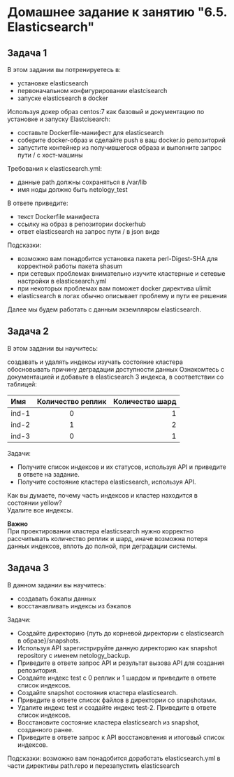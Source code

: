 # Домашнее задание к занятию "6.5. Elasticsearch"
## Задача 1
В этом задании вы потренируетесь в:
* установке elasticsearch
* первоначальном конфигурировании elastcisearch
* запуске elasticsearch в docker


Используя докер образ centos:7 как базовый и документацию по установке и запуску Elastcisearch:
* составьте Dockerfile-манифест для elasticsearch
* соберите docker-образ и сделайте push в ваш docker.io репозиторий
* запустите контейнер из получившегося образа и выполните запрос пути / c хост-машины


Требования к elasticsearch.yml:
* данные path должны сохраняться в /var/lib
* имя ноды должно быть netology_test


В ответе приведите:
* текст Dockerfile манифеста
* ссылку на образ в репозитории dockerhub
* ответ elasticsearch на запрос пути / в json виде

Подсказки:
* возможно вам понадобится установка пакета perl-Digest-SHA для корректной работы пакета shasum
* при сетевых проблемах внимательно изучите кластерные и сетевые настройки в elasticsearch.yml
* при некоторых проблемах вам поможет docker директива ulimit
* elasticsearch в логах обычно описывает проблему и пути ее решения


Далее мы будем работать с данным экземпляром elasticsearch.

## Задача 2
В этом задании вы научитесь:

создавать и удалять индексы
изучать состояние кластера
обосновывать причину деградации доступности данных
Ознакомтесь с документацией и добавьте в elasticsearch 3 индекса, в соответствии со таблицей:

| Имя           | Количество реплик  | Количество шард |
|:------------- |:------------------:| ---------------:|
| ind-1         | 0                  |    1            |
| ind-2         | 1                  |    2            |
| ind-3         | 0                  |    1            |

Задачи:
* Получите список индексов и их статусов, используя API и приведите в ответе на задание.
* Получите состояние кластера elasticsearch, используя API.

Как вы думаете, почему часть индексов и кластер находится в состоянии yellow?  
Удалите все индексы.  

**Важно**  
При проектировании кластера elasticsearch нужно корректно рассчитывать количество реплик и шард, иначе возможна потеря данных индексов, вплоть до полной, при деградации системы.

## Задача 3
В данном задании вы научитесь:

* создавать бэкапы данных
* восстанавливать индексы из бэкапов

Задачи:
* Создайте директорию {путь до корневой директории с elasticsearch в образе}/snapshots.
* Используя API зарегистрируйте данную директорию как snapshot repository c именем netology_backup.
* Приведите в ответе запрос API и результат вызова API для создания репозитория.
* Создайте индекс test с 0 реплик и 1 шардом и приведите в ответе список индексов.
* Создайте snapshot состояния кластера elasticsearch.
* Приведите в ответе список файлов в директории со snapshotами.
* Удалите индекс test и создайте индекс test-2. Приведите в ответе список индексов.
* Восстановите состояние кластера elasticsearch из snapshot, созданного ранее.
* Приведите в ответе запрос к API восстановления и итоговый список индексов.

Подсказки: возможно вам понадобится доработать elasticsearch.yml в части директивы path.repo и перезапустить elasticsearch

